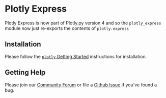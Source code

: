 # Plotly Express

Plotly Express is now part of Plotly.py version 4 and so the `plotly_express` module now just re-exports the contents of `plotly.express`

## Installation

Please follow the [`plotly` Getting Started](https://plot.ly/python/getting-started/) instructions for installation.

## Getting Help

Please join our [Community Forum](https://community.plot.ly/c/api/python) or file a [Github Issue](https://github.com/plotly/plotly.py/issues/new) if you've found a bug.
